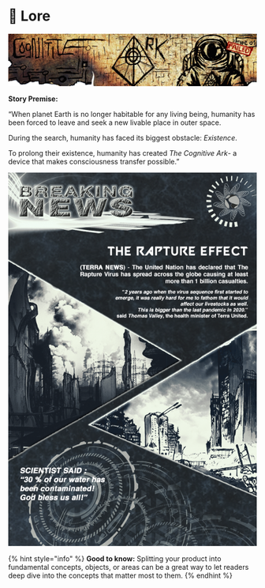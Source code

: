 # 📜 Lore

![LARGE](<../.gitbook/assets/Gitbook Banner.png>)

**Story Premise:**

“When planet Earth is no longer habitable for any living being, humanity has been forced to leave and seek a new livable place in outer space.

During the search, humanity has faced its biggest obstacle: _Existence_.

To prolong their existence, humanity has created _The Cognitive Ark_- a device that makes consciousness transfer possible.”

![](<../.gitbook/assets/Terra News - The Rapture Effect.png>)

{% hint style="info" %}
**Good to know:** Splitting your product into fundamental concepts, objects, or areas can be a great way to let readers deep dive into the concepts that matter most to them.
{% endhint %}
